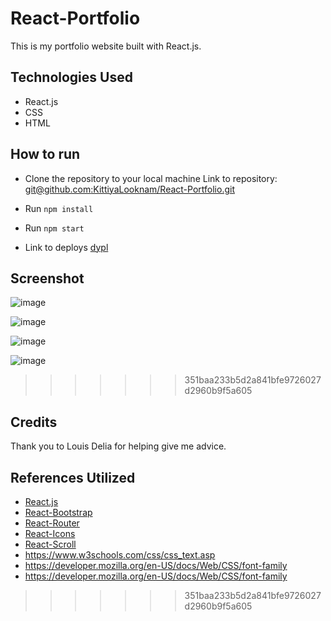 # React-Portfolio
This is my portfolio website built with React.js.


## Technologies Used
- React.js
- CSS
- HTML

## How to run
- Clone the repository to your local machine  Link to repository: [git@github.com:KittiyaLooknam/React-Portfolio.git](https://github.com/KittiyaLooknam/React-Portfolio.git)

- Run `npm install`

- Run `npm start`

- Link to deploys [dypl](https://frolicking-basbousa-5ba9e1.netlify.app/)

## Screenshot

![image](https://github.com/KittiyaLooknam/React-Portfolio/assets/149645563/1cf66f1f-e37c-4cef-b8ee-33bdd244a263)

![image](https://github.com/KittiyaLooknam/React-Portfolio/assets/149645563/435dac20-65fa-43c6-9d1b-50d374bace79)

![image](https://github.com/KittiyaLooknam/React-Portfolio/assets/149645563/bc7cc732-b20e-4149-879e-bcf7e782da90)

![image](https://github.com/KittiyaLooknam/React-Portfolio/assets/149645563/d0a0d1d8-8b29-4c66-a3eb-907e91a80207)
>>>>>>> 351baa233b5d2a841bfe9726027d2960b9f5a605


## Credits 
Thank you to Louis Delia for helping give me advice.

## References Utilized
- [React.js](https://reactjs.org/)
- [React-Bootstrap](https://react-bootstrap.github.io/)
- [React-Router](https://reactrouter.com/)
- [React-Icons](https://react-icons.github.io/react-icons/)
- [React-Scroll](https://www.npmjs.com/package/react-scroll)
- https://www.w3schools.com/css/css_text.asp 
- https://developer.mozilla.org/en-US/docs/Web/CSS/font-family
- https://developer.mozilla.org/en-US/docs/Web/CSS/font-family
>>>>>>> 351baa233b5d2a841bfe9726027d2960b9f5a605
